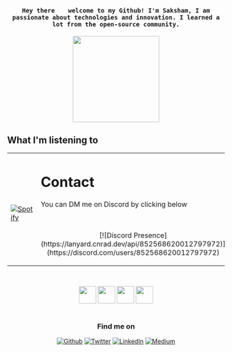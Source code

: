 ### 
<h4 align="center"><samp> Hey there <img src="https://media.giphy.com/media/hvRJCLFzcasrR4ia7z/giphy.gif" width="14px"> welcome to my Github! I'm Saksham, I am passionate about technologies and innovation. I learned a lot from the open-source community.</samp></h4>


<p align="center">
  <img width="200" src="https://imgur.com/yAoHSJK.gif">
</p>


## What I'm listening to
<table width="100%"> 
  <tr>
  <td width="50%">

&nbsp; <br> [![Spotify](https://heysaksham.vercel.app/api/spotify)](https://open.spotify.com/4qcttd1ub58roqvmxwwwtsy2d)

  </td>
  <td width="50%">
<h1 align="left">Contact</h1>
<p align="left">You can DM me on Discord by clicking below</p>
&nbsp;<p align="center">[![Discord Presence](https://lanyard.cnrad.dev/api/852568620012797972)](https://discord.com/users/852568620012797972)

  </p>
  </td>
</table>



</p>
<br>
<p align="center">
  <img src="https://media3.giphy.com/media/ln7z2eWriiQAllfVcn/200w.webp" width="40">
  <img src="https://i.giphy.com/media/LMt9638dO8dftAjtco/200.webp" width="40"> 
  <img src="https://i.giphy.com/media/IdyAQJVN2kVPNUrojM/200.webp" width="40">
  <img src="https://i.giphy.com/media/KzJkzjggfGN5Py6nkT/200.webp" width="40"><br><br>
  
  

<h3 align="center">Find me on</h3>
<p align="center"><a 
href="https://github.com/heysaksham" target="_blank"><img alt="Github" 
src="https://img.shields.io/badge/GitHub-%2312100E.svg?&style=for-the-badge&logo=Github&logoColor=white" /></a> <a 
href="https://twitter.com/heysaksham" target="_blank"><img alt="Twitter" 
src="https://img.shields.io/badge/twitter-%2312100E.svg?&style=for-the-badge&logo=twitter&logoColor=blue" /></a> <a 
href="https://www.linkedin.com/in/heysaksham-bxrlin-6b4863228/" target="_blank"><img alt="LinkedIn" 
src="https://img.shields.io/badge/linkedin-%2312100E.svg?&style=for-the-badge&logo=linkedin&logoColor=blue" /></a> <a 
href="https://medium.com/@Bxrlin" target="_blank"><img alt="Medium" 
src="https://img.shields.io/badge/medium-%2312100E.svg?&style=for-the-badge&logo=medium&logoColor=white" /></a><br><a 
</p>
